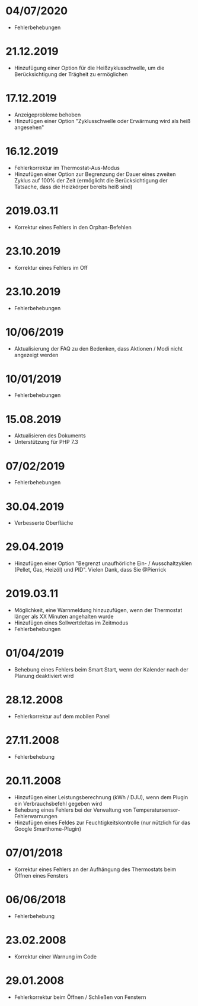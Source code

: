 # 04/07/2020

- Fehlerbehebungen

# 21.12.2019

- Hinzufügung einer Option für die Heißzyklusschwelle, um die Berücksichtigung der Trägheit zu ermöglichen

# 17.12.2019

- Anzeigeprobleme behoben
- Hinzufügen einer Option "Zyklusschwelle oder Erwärmung wird als heiß angesehen"

# 16.12.2019

- Fehlerkorrektur im Thermostat-Aus-Modus
- Hinzufügen einer Option zur Begrenzung der Dauer eines zweiten Zyklus auf 100% der Zeit (ermöglicht die Berücksichtigung der Tatsache, dass die Heizkörper bereits heiß sind)

# 2019.03.11

- Korrektur eines Fehlers in den Orphan-Befehlen

# 23.10.2019

- Korrektur eines Fehlers im Off

# 23.10.2019

- Fehlerbehebungen

# 10/06/2019

- Aktualisierung der FAQ zu den Bedenken, dass Aktionen / Modi nicht angezeigt werden

# 10/01/2019

- Fehlerbehebungen

# 15.08.2019

- Aktualisieren des Dokuments
- Unterstützung für PHP 7.3

# 07/02/2019

- Fehlerbehebungen

# 30.04.2019

- Verbesserte Oberfläche

# 29.04.2019

- Hinzufügen einer Option "Begrenzt unaufhörliche Ein- / Ausschaltzyklen (Pellet, Gas, Heizöl) und PID". Vielen Dank, dass Sie @Pierrick

# 2019.03.11

- Möglichkeit, eine Warnmeldung hinzuzufügen, wenn der Thermostat länger als XX Minuten angehalten wurde
- Hinzufügen eines Sollwertdeltas im Zeitmodus
- Fehlerbehebungen

# 01/04/2019

- Behebung eines Fehlers beim Smart Start, wenn der Kalender nach der Planung deaktiviert wird

# 28.12.2008

- Fehlerkorrektur auf dem mobilen Panel

# 27.11.2008

- Fehlerbehebung

# 20.11.2008

- Hinzufügen einer Leistungsberechnung (kWh / DJU), wenn dem Plugin ein Verbrauchsbefehl gegeben wird
- Behebung eines Fehlers bei der Verwaltung von Temperatursensor-Fehlerwarnungen
- Hinzufügen eines Feldes zur Feuchtigkeitskontrolle (nur nützlich für das Google Smarthome-Plugin)

# 07/01/2018

- Korrektur eines Fehlers an der Aufhängung des Thermostats beim Öffnen eines Fensters

# 06/06/2018

- Fehlerbehebung

# 23.02.2008

- Korrektur einer Warnung im Code

# 29.01.2008

- Fehlerkorrektur beim Öffnen / Schließen von Fenstern
